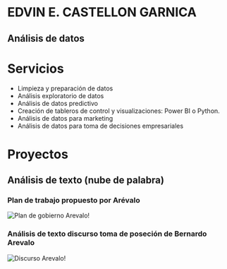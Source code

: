 # EDVIN E. CASTELLON GARNICA
## Análisis de datos

# Servicios
* Limpieza y preparación de datos
* Análisis exploratorio de datos
* Análisis de datos predictivo
* Creación de tableros de control y visualizaciones: Power BI o Python.
* Análisis de datos para marketing
* Análisis de datos para toma de decisiones empresariales


# Proyectos
## Análisis de texto  (nube de palabra)



### Plan de trabajo propuesto por Arévalo
![Plan de gobierno Arevalo!](https://github.com/edvincastellon/edvincastellon.github.io/blob/71c11ffd7d0cc0e534ab8a7e003669874a2cb437/imagenes/plan_arevalo_nube.png)



### Análisis de texto discurso toma de poseción de Bernardo Arevalo
![Discurso Arevalo!](https://github.com/edvincastellon/edvincastellon.github.io/blob/8563a7a05d749949d9636310127ea1572feab99b/imagenes/discurso_toma_poseci%C3%B3n.png)
